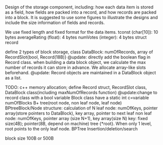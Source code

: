 Design of the storage component, including: how each data item is
stored as a field, how fields are packed into a record, and how records are
packed into a block. It is suggested to use some figures to illustrate the
designs and include the size information of fields and records.

We use fixed length and fixed format for the data items. 
tconst (char[10]): 10 bytes
averageRating (float): 4 bytes
numVotes (integer): 4 bytes
struct record

define 2 types of block storage,
class DataBlock: numOfRecords, array of RecordSlot{bool, Record(18B)}
@update: directly add the boolean flag in Record class.
when building a data block object, we calculate the max number of records it can store in advance. We allocate array-like slots beforehand.
@update: Record objects are maintained in a DataBlock object as a list.

TODO: 
c++ memory allocation;
define Record struct, RecordSlot class, DataBlock class(including maxNumOfRecords function)
@update:change to record class with a bool variable
Block class have a static int c=variable numOfBlocks
B+ tree(root node, non leaf node, leaf node)
BPtreeBlock/Node structure: calculation of N
    leaf node: numOfKeys, pointer array(store pointers to DataBlock), key array, pointer to next leaf
    non leaf node: numOfKeys, pointer array (size N+1), key array(size N)
    key: fixed size(4B); pointer(8B, depend on machine)
    tree {*root}. When only 1 level, root points to the only leaf node.
BPTree Insertion/deletion/search

block size 100B or 500B